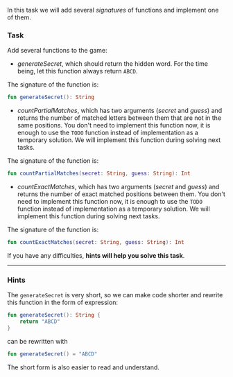 In this task we will add several _signatures_ of functions and implement one of them.

### Task

Add several functions to the game:

- _generateSecret_, which should return the hidden word. 
For the time being, let this function always return  `ABCD`.

<div class="hint" title="Push me to see the signature of the generateSecret function">

The signature of the function is:
```kotlin
fun generateSecret(): String
```
</div>

- _countPartialMatches_, which has two arguments (_secret_ and _guess_)
and returns the number of matched letters between them that are not in the same positions.
You don't need to implement this function now, it is enough to use the `TODO` 
function instead of implementation as a temporary solution. 
We will implement this function during solving next tasks.

<div class="hint" title="Push me to see the signature of the countPartialMatches function">

The signature of the function is:
```kotlin
fun countPartialMatches(secret: String, guess: String): Int
```
</div>

- _countExactMatches_, which has two arguments (_secret_ and _guess_)
and returns the number of exact matched positions between them. 
You don't need to implement this function now, it is enough to use the `TODO`
function instead of implementation as a temporary solution.
We will implement this function during solving next tasks.

<div class="hint" title="Push me to see the signature of the countExactMatches function">

The signature of the function is:
```kotlin
fun countExactMatches(secret: String, guess: String): Int
```
</div>

If you have any difficulties, **hints will help you solve this task**.

----

### Hints

<div class="hint" title="Push to learn why it is better to define generateSecret functions as an expression">

The `generateSecret` is very short, so we can make code shorter and rewrite this function in the form of expression:
```kotlin
fun generateSecret(): String {
    return "ABCD"
}
```
can be rewritten with
```kotlin
fun generateSecret() = "ABCD"
```

The short form is also easier to read and understand.
</div>
